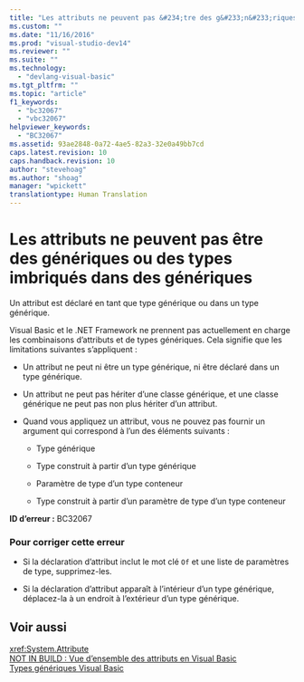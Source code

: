 ```yaml
---
title: "Les attributs ne peuvent pas &#234;tre des g&#233;n&#233;riques ou des types imbriqu&#233;s dans des g&#233;n&#233;riques | Microsoft Docs"
ms.custom: ""
ms.date: "11/16/2016"
ms.prod: "visual-studio-dev14"
ms.reviewer: ""
ms.suite: ""
ms.technology: 
  - "devlang-visual-basic"
ms.tgt_pltfrm: ""
ms.topic: "article"
f1_keywords: 
  - "bc32067"
  - "vbc32067"
helpviewer_keywords: 
  - "BC32067"
ms.assetid: 93ae2848-0a72-4ae5-82a3-32e0a49bb7cd
caps.latest.revision: 10
caps.handback.revision: 10
author: "stevehoag"
ms.author: "shoag"
manager: "wpickett"
translationtype: Human Translation
---
```

# Les attributs ne peuvent pas &#234;tre des g&#233;n&#233;riques ou des types imbriqu&#233;s dans des g&#233;n&#233;riques
Un attribut est déclaré en tant que type générique ou dans un type générique.  
  
 Visual Basic et le .NET Framework ne prennent pas actuellement en charge les combinaisons d’attributs et de types génériques. Cela signifie que les limitations suivantes s’appliquent :  
  
-   Un attribut ne peut ni être un type générique, ni être déclaré dans un type générique.  
  
-   Un attribut ne peut pas hériter d’une classe générique, et une classe générique ne peut pas non plus hériter d’un attribut.  
  
-   Quand vous appliquez un attribut, vous ne pouvez pas fournir un argument qui correspond à l’un des éléments suivants :  
  
    -   Type générique  
  
    -   Type construit à partir d’un type générique  
  
    -   Paramètre de type d’un type conteneur  
  
    -   Type construit à partir d’un paramètre de type d’un type conteneur  
  
 **ID d’erreur :** BC32067  
  
### Pour corriger cette erreur  
  
-   Si la déclaration d’attribut inclut le mot clé `Of` et une liste de paramètres de type, supprimez\-les.  
  
-   Si la déclaration d’attribut apparaît à l’intérieur d’un type générique, déplacez\-la à un endroit à l’extérieur d’un type générique.  
  
## Voir aussi  
 <xref:System.Attribute>   
 [NOT IN BUILD : Vue d’ensemble des attributs en Visual Basic](http://msdn.microsoft.com/fr-fr/0d0cff64-892d-4f57-83bd-bef388553d4f)   
 [Types génériques Visual Basic](../../visual-basic/programming-guide/language-features/data-types/generic-types.md)